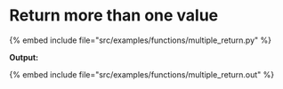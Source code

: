 # Return more than one value

{% embed include file="src/examples/functions/multiple_return.py" %}


**Output:**

{% embed include file="src/examples/functions/multiple_return.out" %}




